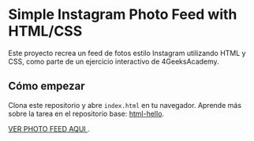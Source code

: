 # Simple Instagram Photo Feed with HTML/CSS

Este proyecto recrea un feed de fotos estilo Instagram utilizando HTML y CSS, como parte de un ejercicio interactivo de 4GeeksAcademy. 


## Cómo empezar
Clona este repositorio y abre `index.html` en tu navegador. Aprende más sobre la tarea en el repositorio base: [html-hello](https://github.com/4GeeksAcademy/html-hello).

[VER PHOTO FEED AQUI ](https://franciscoyuster.github.io/Photo-feed/).


